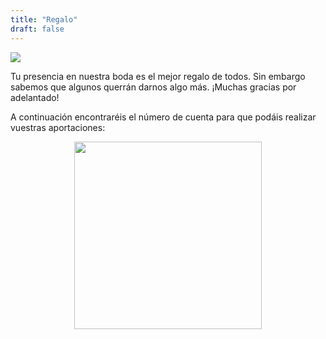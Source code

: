 ```yaml
---
title: "Regalo"
draft: false
---
```


<img src="/images/regalo.jpg">

Tu presencia en nuestra boda es el mejor regalo de todos. Sin embargo sabemos
que algunos querrán darnos algo más. ¡Muchas gracias por adelantado!

A continuación encontraréis el número de cuenta para que podáis realizar vuestras
aportaciones:

<center>
<img src="/images/numero.png" width="300">
</center>
